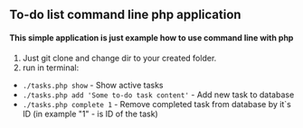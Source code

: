 ## To-do list command line php application

#### This simple application is just example how to use command line with php
1. Just git clone and change dir to your created folder.
2. run in terminal: 
- ```./tasks.php show``` - Show active tasks
- ```./tasks.php add 'Some to-do task content'``` - Add new task to database
- ```./tasks.php complete 1``` - Remove completed task from database by it`s ID (in example "1" - is ID of the task)
